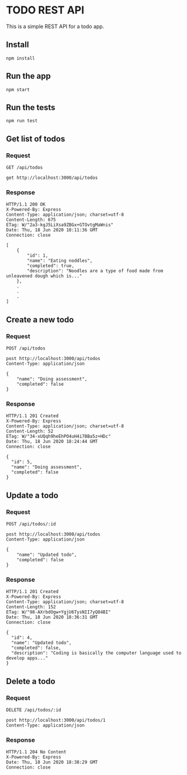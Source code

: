 # TODO REST API 

This is a simple REST API for a todo app.

## Install

    npm install

## Run the app

    npm start

## Run the tests

    npm run test

## Get list of todos

### Request

`GET /api/todos`

    get http://localhost:3000/api/todos

### Response

    HTTP/1.1 200 OK
    X-Powered-By: Express
    Content-Type: application/json; charset=utf-8
    Content-Length: 675
    ETag: W/"2a3-kgJ5LiXsa9ZBGx+GTOvtgMaWnis"
    Date: Thu, 18 Jun 2020 18:11:36 GMT
    Connection: close   

```
[
    {
        "id": 1,
        "name": "Eating noddles",
        "completed": true,
        "description": "Noodles are a type of food made from unleavened dough which is..."
    },
    .
    .
    .
]
```

## Create a new todo

### Request

`POST /api/todos`

    post http://localhost:3000/api/todos
    Content-Type: application/json

```
{
    "name": "Doing assessment",
    "completed": false
}
```

### Response

    HTTP/1.1 201 Created
    X-Powered-By: Express
    Content-Type: application/json; charset=utf-8
    Content-Length: 52
    ETag: W/"34-xUQqh9heEhPO4uH4i7BBa5z+HDc"
    Date: Thu, 18 Jun 2020 18:24:44 GMT
    Connection: close

```
{
  "id": 5,
  "name": "Doing assessment",
  "completed": false
}
```

## Update a todo

### Request

`POST /api/todos/:id`

    post http://localhost:3000/api/todos
    Content-Type: application/json

```
{
    "name": "Updated todo",
    "completed": false
}
```

### Response

    HTTP/1.1 201 Created
    X-Powered-By: Express
    Content-Type: application/json; charset=utf-8
    Content-Length: 152
    ETag: W/"98-AXrbdOgw+YgjU6TysNII7yQ84BI"
    Date: Thu, 18 Jun 2020 18:36:31 GMT
    Connection: close

```
{
  "id": 4,
  "name": "Updated todo",
  "completed": false,
  "description": "Coding is basically the computer language used to develop apps..."
}
```

## Delete a todo

### Request

`DELETE /api/todos/:id`

    post http://localhost:3000/api/todos/1
    Content-Type: application/json

### Response

    HTTP/1.1 204 No Content
    X-Powered-By: Express
    Date: Thu, 18 Jun 2020 18:38:29 GMT
    Connection: close
